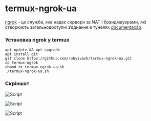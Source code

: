 # termux-ngrok-ua
[ngrok](https://ngrok.com/) - це служба, яка надає сервери за NAT і брандмауерами, які створюють загальнодоступні з’єднання в тунелях [documentação](https://ngrok.com/docs).

### Установка ngrok у termux
```
apt update && apt upgrade
apt install git
git clone https://github.com/robyivash/termux-ngrok-ua.git
cd termux-ngrok
chmod +x termux-ngrok-ua.sh
./termux-ngrok-ua.sh
```
### Скріншот

<p align="centre">
<img src="https://i.imgur.com/86lzmIf.png" alt="Script">
</p>

<p align="centre">
<img src="https://i.imgur.com/sRb2y4P.png" alt="Script">
</p>

<p align="centre">
<img src="https://i.imgur.com/m80I9UB.png" alt="Script">
</p>



